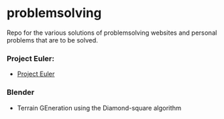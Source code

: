 # problemsolving
Repo for the various solutions of problemsolving websites and personal problems
that are to be solved.


### Project Euler:
- [Project Euler](https://projecteuler.net)


### Blender
- Terrain GEneration using the Diamond-square algorithm
